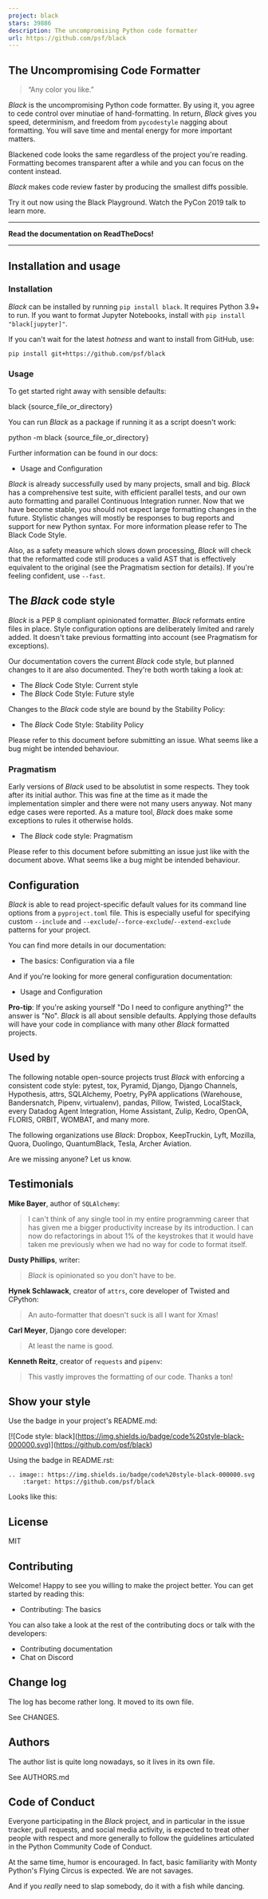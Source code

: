 ```yaml
---
project: black
stars: 39886
description: The uncompromising Python code formatter
url: https://github.com/psf/black
---
```


The Uncompromising Code Formatter
---------------------------------

> “Any color you like.”

_Black_ is the uncompromising Python code formatter. By using it, you agree to cede control over minutiae of hand-formatting. In return, _Black_ gives you speed, determinism, and freedom from `pycodestyle` nagging about formatting. You will save time and mental energy for more important matters.

Blackened code looks the same regardless of the project you're reading. Formatting becomes transparent after a while and you can focus on the content instead.

_Black_ makes code review faster by producing the smallest diffs possible.

Try it out now using the Black Playground. Watch the PyCon 2019 talk to learn more.

* * *

**Read the documentation on ReadTheDocs!**

* * *

Installation and usage
----------------------

### Installation

_Black_ can be installed by running `pip install black`. It requires Python 3.9+ to run. If you want to format Jupyter Notebooks, install with `pip install "black[jupyter]"`.

If you can't wait for the latest _hotness_ and want to install from GitHub, use:

`pip install git+https://github.com/psf/black`

### Usage

To get started right away with sensible defaults:

black {source\_file\_or\_directory}

You can run _Black_ as a package if running it as a script doesn't work:

python -m black {source\_file\_or\_directory}

Further information can be found in our docs:

-   Usage and Configuration

_Black_ is already successfully used by many projects, small and big. _Black_ has a comprehensive test suite, with efficient parallel tests, and our own auto formatting and parallel Continuous Integration runner. Now that we have become stable, you should not expect large formatting changes in the future. Stylistic changes will mostly be responses to bug reports and support for new Python syntax. For more information please refer to The Black Code Style.

Also, as a safety measure which slows down processing, _Black_ will check that the reformatted code still produces a valid AST that is effectively equivalent to the original (see the Pragmatism section for details). If you're feeling confident, use `--fast`.

The _Black_ code style
----------------------

_Black_ is a PEP 8 compliant opinionated formatter. _Black_ reformats entire files in place. Style configuration options are deliberately limited and rarely added. It doesn't take previous formatting into account (see Pragmatism for exceptions).

Our documentation covers the current _Black_ code style, but planned changes to it are also documented. They're both worth taking a look at:

-   The _Black_ Code Style: Current style
-   The _Black_ Code Style: Future style

Changes to the _Black_ code style are bound by the Stability Policy:

-   The _Black_ Code Style: Stability Policy

Please refer to this document before submitting an issue. What seems like a bug might be intended behaviour.

### Pragmatism

Early versions of _Black_ used to be absolutist in some respects. They took after its initial author. This was fine at the time as it made the implementation simpler and there were not many users anyway. Not many edge cases were reported. As a mature tool, _Black_ does make some exceptions to rules it otherwise holds.

-   The _Black_ code style: Pragmatism

Please refer to this document before submitting an issue just like with the document above. What seems like a bug might be intended behaviour.

Configuration
-------------

_Black_ is able to read project-specific default values for its command line options from a `pyproject.toml` file. This is especially useful for specifying custom `--include` and `--exclude`/`--force-exclude`/`--extend-exclude` patterns for your project.

You can find more details in our documentation:

-   The basics: Configuration via a file

And if you're looking for more general configuration documentation:

-   Usage and Configuration

**Pro-tip**: If you're asking yourself "Do I need to configure anything?" the answer is "No". _Black_ is all about sensible defaults. Applying those defaults will have your code in compliance with many other _Black_ formatted projects.

Used by
-------

The following notable open-source projects trust _Black_ with enforcing a consistent code style: pytest, tox, Pyramid, Django, Django Channels, Hypothesis, attrs, SQLAlchemy, Poetry, PyPA applications (Warehouse, Bandersnatch, Pipenv, virtualenv), pandas, Pillow, Twisted, LocalStack, every Datadog Agent Integration, Home Assistant, Zulip, Kedro, OpenOA, FLORIS, ORBIT, WOMBAT, and many more.

The following organizations use _Black_: Dropbox, KeepTruckin, Lyft, Mozilla, Quora, Duolingo, QuantumBlack, Tesla, Archer Aviation.

Are we missing anyone? Let us know.

Testimonials
------------

**Mike Bayer**, author of `SQLAlchemy`:

> I can't think of any single tool in my entire programming career that has given me a bigger productivity increase by its introduction. I can now do refactorings in about 1% of the keystrokes that it would have taken me previously when we had no way for code to format itself.

**Dusty Phillips**, writer:

> _Black_ is opinionated so you don't have to be.

**Hynek Schlawack**, creator of `attrs`, core developer of Twisted and CPython:

> An auto-formatter that doesn't suck is all I want for Xmas!

**Carl Meyer**, Django core developer:

> At least the name is good.

**Kenneth Reitz**, creator of `requests` and `pipenv`:

> This vastly improves the formatting of our code. Thanks a ton!

Show your style
---------------

Use the badge in your project's README.md:

\[!\[Code style: black\](https://img.shields.io/badge/code%20style-black-000000.svg)\](https://github.com/psf/black)

Using the badge in README.rst:

```
.. image:: https://img.shields.io/badge/code%20style-black-000000.svg
    :target: https://github.com/psf/black
```

Looks like this:

License
-------

MIT

Contributing
------------

Welcome! Happy to see you willing to make the project better. You can get started by reading this:

-   Contributing: The basics

You can also take a look at the rest of the contributing docs or talk with the developers:

-   Contributing documentation
-   Chat on Discord

Change log
----------

The log has become rather long. It moved to its own file.

See CHANGES.

Authors
-------

The author list is quite long nowadays, so it lives in its own file.

See AUTHORS.md

Code of Conduct
---------------

Everyone participating in the _Black_ project, and in particular in the issue tracker, pull requests, and social media activity, is expected to treat other people with respect and more generally to follow the guidelines articulated in the Python Community Code of Conduct.

At the same time, humor is encouraged. In fact, basic familiarity with Monty Python's Flying Circus is expected. We are not savages.

And if you _really_ need to slap somebody, do it with a fish while dancing.
